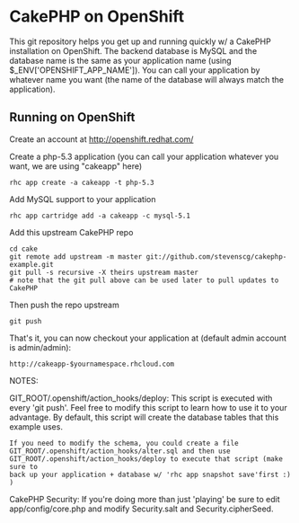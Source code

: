 CakePHP on OpenShift
====================

This git repository helps you get up and running quickly w/ a CakePHP installation
on OpenShift.  The backend database is MySQL and the database name is the
same as your application name (using $_ENV['OPENSHIFT_APP_NAME']).  You can call
your application by whatever name you want (the name of the database will always
match the application).


Running on OpenShift
----------------------------

Create an account at http://openshift.redhat.com/

Create a php-5.3 application (you can call your application whatever you want, we are using "cakeapp" here)

    rhc app create -a cakeapp -t php-5.3

Add MySQL support to your application

    rhc app cartridge add -a cakeapp -c mysql-5.1

Add this upstream CakePHP repo

    cd cake
    git remote add upstream -m master git://github.com/stevenscg/cakephp-example.git
    git pull -s recursive -X theirs upstream master
    # note that the git pull above can be used later to pull updates to CakePHP
    
Then push the repo upstream

    git push

That's it, you can now checkout your application at (default admin account is admin/admin):

    http://cakeapp-$yournamespace.rhcloud.com


NOTES:

GIT_ROOT/.openshift/action_hooks/deploy:
    This script is executed with every 'git push'.  Feel free to modify this script
    to learn how to use it to your advantage.  By default, this script will create
    the database tables that this example uses.

    If you need to modify the schema, you could create a file 
    GIT_ROOT/.openshift/action_hooks/alter.sql and then use
    GIT_ROOT/.openshift/action_hooks/deploy to execute that script (make sure to
    back up your application + database w/ 'rhc app snapshot save'first :) )

CakePHP Security:
    If you're doing more than just 'playing' be sure to edit app/config/core.php
    and modify Security.salt and Security.cipherSeed.
